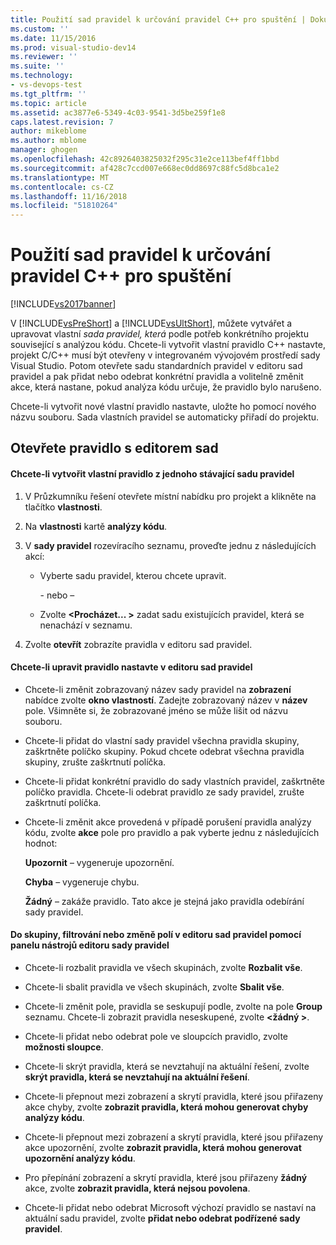 ```yaml
---
title: Použití sad pravidel k určování pravidel C++ pro spuštění | Dokumentace Microsoftu
ms.custom: ''
ms.date: 11/15/2016
ms.prod: visual-studio-dev14
ms.reviewer: ''
ms.suite: ''
ms.technology:
- vs-devops-test
ms.tgt_pltfrm: ''
ms.topic: article
ms.assetid: ac3877e6-5349-4c03-9541-3d5be259f1e8
caps.latest.revision: 7
author: mikeblome
ms.author: mblome
manager: ghogen
ms.openlocfilehash: 42c8926403825032f295c31e2ce113bef4ff1bbd
ms.sourcegitcommit: af428c7ccd007e668ec0dd8697c88fc5d8bca1e2
ms.translationtype: MT
ms.contentlocale: cs-CZ
ms.lasthandoff: 11/16/2018
ms.locfileid: "51810264"
---
```

# <a name="using-rule-sets-to-specify-the-c-rules-to-run"></a>Použití sad pravidel k určování pravidel C++ pro spuštění
[!INCLUDE[vs2017banner](../includes/vs2017banner.md)]

V [!INCLUDE[vsPreShort](../includes/vspreshort-md.md)] a [!INCLUDE[vsUltShort](../includes/vsultshort-md.md)], můžete vytvářet a upravovat vlastní *sada pravidel, která* podle potřeb konkrétního projektu související s analýzou kódu. Chcete-li vytvořit vlastní pravidlo C++ nastavte, projekt C/C++ musí být otevřeny v integrovaném vývojovém prostředí sady Visual Studio. Potom otevřete sadu standardních pravidel v editoru sad pravidel a pak přidat nebo odebrat konkrétní pravidla a volitelně změnit akce, která nastane, pokud analýza kódu určuje, že pravidlo bylo narušeno.  
  
 Chcete-li vytvořit nové vlastní pravidlo nastavte, uložte ho pomocí nového názvu souboru. Sada vlastních pravidel se automaticky přiřadí do projektu.  
  
## <a name="opening-the-rule-set-editor"></a>Otevřete pravidlo s editorem sad  
  
#### <a name="to-create-a-custom-rule-from-a-single-existing-rule-set"></a>Chcete-li vytvořit vlastní pravidlo z jednoho stávající sadu pravidel  
  
1. V Průzkumníku řešení otevřete místní nabídku pro projekt a klikněte na tlačítko **vlastnosti**.  
  
2. Na **vlastnosti** kartě **analýzy kódu**.  
  
3. V **sady pravidel** rozevíracího seznamu, proveďte jednu z následujících akcí:  
  
   - Vyberte sadu pravidel, kterou chcete upravit.  
  
     \- nebo –  
  
   - Zvolte  **\<Procházet... >** zadat sadu existujících pravidel, která se nenachází v seznamu.  
  
4. Zvolte **otevřít** zobrazíte pravidla v editoru sad pravidel.  
  
#### <a name="to-modify-a-rule-set-in-the-rule-set-editor"></a>Chcete-li upravit pravidlo nastavte v editoru sad pravidel  
  
-   Chcete-li změnit zobrazovaný název sady pravidel na **zobrazení** nabídce zvolte **okno vlastností**. Zadejte zobrazovaný název v **název** pole. Všimněte si, že zobrazované jméno se může lišit od názvu souboru.  
  
-   Chcete-li přidat do vlastní sady pravidel všechna pravidla skupiny, zaškrtněte políčko skupiny. Pokud chcete odebrat všechna pravidla skupiny, zrušte zaškrtnutí políčka.  
  
-   Chcete-li přidat konkrétní pravidlo do sady vlastních pravidel, zaškrtněte políčko pravidla. Chcete-li odebrat pravidlo ze sady pravidel, zrušte zaškrtnutí políčka.  
  
-   Chcete-li změnit akce provedená v případě porušení pravidla analýzy kódu, zvolte **akce** pole pro pravidlo a pak vyberte jednu z následujících hodnot:  
  
     **Upozornit** – vygeneruje upozornění.  
  
     **Chyba** – vygeneruje chybu.  
  
     **Žádný** – zakáže pravidlo. Tato akce je stejná jako pravidla odebírání sady pravidel.  
  
#### <a name="to-group-filter-or-change-the-fields-in-the-rule-set-editor-by-using-the-rule-set-editor-toolbar"></a>Do skupiny, filtrování nebo změně polí v editoru sad pravidel pomocí panelu nástrojů editoru sady pravidel  
  
-   Chcete-li rozbalit pravidla ve všech skupinách, zvolte **Rozbalit vše**.  
  
-   Chcete-li sbalit pravidla ve všech skupinách, zvolte **Sbalit vše**.  
  
-   Chcete-li změnit pole, pravidla se seskupují podle, zvolte na pole **Group** seznamu. Chcete-li zobrazit pravidla neseskupené, zvolte  **\<žádný >**.  
  
-   Chcete-li přidat nebo odebrat pole ve sloupcích pravidlo, zvolte **možnosti sloupce**.  
  
-   Chcete-li skrýt pravidla, která se nevztahují na aktuální řešení, zvolte **skrýt pravidla, která se nevztahují na aktuální řešení**.  
  
-   Chcete-li přepnout mezi zobrazení a skrytí pravidla, které jsou přiřazeny akce chyby, zvolte **zobrazit pravidla, která mohou generovat chyby analýzy kódu**.  
  
-   Chcete-li přepnout mezi zobrazení a skrytí pravidla, které jsou přiřazeny akce upozornění, zvolte **zobrazit pravidla, která mohou generovat upozornění analýzy kódu**.  
  
-   Pro přepínání zobrazení a skrytí pravidla, které jsou přiřazeny **žádný** akce, zvolte **zobrazit pravidla, která nejsou povolena**.  
  
-   Chcete-li přidat nebo odebrat Microsoft výchozí pravidlo se nastaví na aktuální sadu pravidel, zvolte **přidat nebo odebrat podřízené sady pravidel**.



